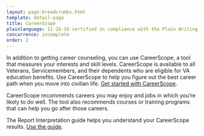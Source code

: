 ```yaml
---
layout: page-breadcrumbs.html
template: detail-page
title: CareerScope
plainlanguage: 11-26-16 certified in compliance with the Plain Writing Act
concurrence: incomplete
order: 2
---
```


<div class="va-introtext">

In addition to getting career counseling, you can use CareerScope, a tool that measures your interests and skill levels. CareerScope is available to all Veterans, Servicemembers, and their dependents who are eligible for VA education benefits. Use CareerScope to help you figure out the best career path when you move into civilian life. [Get started with CareerScope](https://va.careerscope.net/gibill).

</div>

CareerScope recommends careers you may enjoy and jobs in which you’re likely to do well. The tool also recommends courses or training programs that can help you go after those careers.

The Report Interpretation guide helps you understand your CareerScope results. [Use the guide](http://www.benefits.va.gov/gibill/docs/job_aids/CareerScope_Report_Interpretation.pdf).
